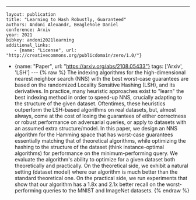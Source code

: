 ---
    layout: publication
    title: "Learning to Hash Robustly, Guaranteed"
    authors: Andoni Alexandr, Beaglehole Daniel
    conference: Arxiv
    year: 2021
    bibkey: andoni2021learning
    additional_links:
       - {name: "License", url: "http://creativecommons.org/publicdomain/zero/1.0/"}
   - {name: "Paper", url: "https://arxiv.org/abs/2108.05433"}
    tags: ['Arxiv', 'LSH']
    ---
    {% raw %}
    The indexing algorithms for the high-dimensional nearest neighbor search (NNS) with the best worst-case guarantees are based on the randomized Locality Sensitive Hashing (LSH), and its derivatives. In practice, many heuristic approaches exist to "learn" the best indexing method in order to speed-up NNS, crucially adapting to the structure of the given dataset. Oftentimes, these heuristics outperform the LSH-based algorithms on real datasets, but, almost always, come at the cost of losing the guarantees of either correctness or robust performance on adversarial queries, or apply to datasets with an assumed extra structure/model. In this paper, we design an NNS algorithm for the Hamming space that has worst-case guarantees essentially matching that of theoretical algorithms, while optimizing the hashing to the structure of the dataset (think instance-optimal algorithms) for performance on the minimum-performing query. We evaluate the algorithm's ability to optimize for a given dataset both theoretically and practically. On the theoretical side, we exhibit a natural setting (dataset model) where our algorithm is much better than the standard theoretical one. On the practical side, we run experiments that show that our algorithm has a 1.8x and 2.1x better recall on the worst-performing queries to the MNIST and ImageNet datasets.
    {% endraw %}